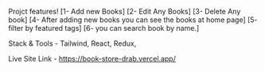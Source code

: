 Projct features!
[1- Add new Books]
[2- Edit Any Books]
[3- Delete Any book]
[4- After adding new books you can see the books at home page]
[5- filter by featured tags]
[6- you can search book by name.]

Stack & Tools - Tailwind, React, Redux,



Live Site Link - https://book-store-drab.vercel.app/
